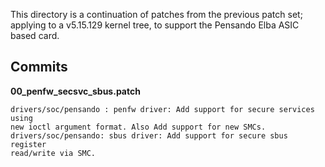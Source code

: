 This directory is a continuation of patches from the previous patch set; applying
to a v5.15.129 kernel tree, to support the Pensando Elba ASIC based card.

## Commits
**00_penfw_secsvc_sbus.patch**<br>
```
drivers/soc/pensando : penfw driver: Add support for secure services using 
new ioctl argument format. Also Add support for new SMCs.
drivers/soc/pensando: sbus driver: Add support for secure sbus register
read/write via SMC.

```
